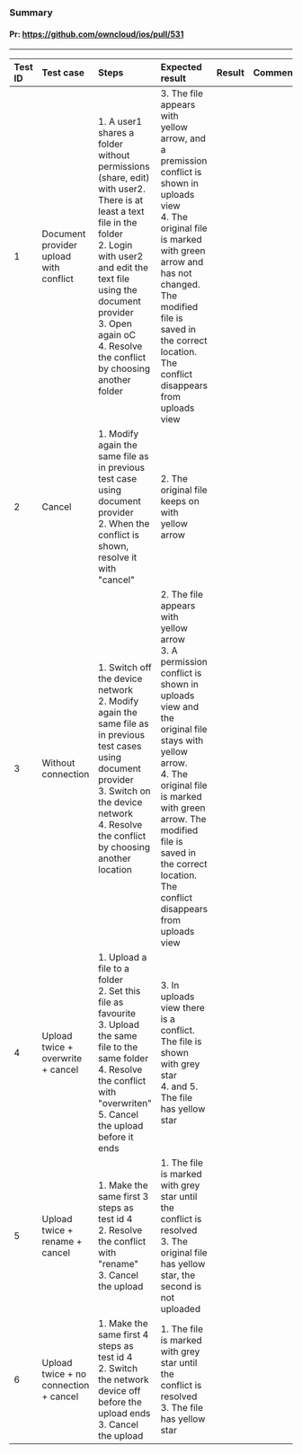 ###  Summary 

#### Pr: https://github.com/owncloud/ios/pull/531


---

 
Test ID| Test case     | Steps           | Expected result | Result | Comments
|:----|:------------- |:---------------|:-------------|:-------------:|:------------
|1|  Document provider upload with conflict|  1. A user1 shares a folder without permissions (share, edit) with user2. There is at least a text file in the folder <br>2. Login with user2 and edit the text file using the document provider<br> 3. Open again oC<br> 4. Resolve the conflict by choosing another folder | 3. The file appears with yellow arrow, and a premission conflict is shown in uploads view<br> 4. The original file is marked with green arrow and has not changed. The modified file is saved in the correct location. The conflict disappears from uploads view    | 
|2|  Cancel| 1. Modify again the same file as in previous test case using document provider<br> 2. When the conflict is shown, resolve it with \"cancel\" | 2. The original file keeps on with yellow arrow    | 
|3|  Without connection|  1. Switch off the device network <br>2. Modify again the same file as in previous test cases using document provider<br> 3. Switch on the device network <br>4. Resolve the conflict by choosing another location  | 2. The file appears with yellow arrow<br> 3. A permission conflict is shown in uploads view and the original file stays with yellow arrow.<br> 4. The original file is marked with green arrow. The modified file is saved in the correct location. The conflict disappears from uploads view    | 
|4| Upload twice + overwrite + cancel | 1. Upload a file to a folder <br> 2. Set this file as favourite <br>3. Upload the same file to the same folder <br>4. Resolve the conflict with "overwriten"<br> 5. Cancel the upload before it ends| 3. In uploads view there is a conflict. The file is shown with grey star<br> 4. and 5. The file has yellow star 
|5| Upload twice + rename + cancel| 1. Make the same first 3 steps as test id 4<br> 2. Resolve the conflict with "rename" <br> 3. Cancel the upload| 1. The file is marked with grey star until the conflict is resolved<br> 3. The original file has yellow star, the second is not uploaded 
|6| Upload twice + no connection + cancel| 1. Make the same first 4 steps as test id 4 <br>2. Switch the network device off before the upload ends<br> 3. Cancel the upload<br>| 1. The file is marked with grey star until the conflict is resolved<br> 3. The file has yellow star